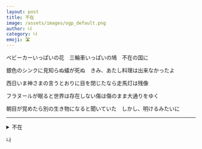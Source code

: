 ```yaml
---
layout: post
title: 不在
image: /assets/images/ogp_default.png
author: 나
category: 나
emoji: 🛣️
---
```


<div class="tanka-area"><div class="tanka">
<p>ベビーカーいっぱいの花　三輪車いっぱいの鳩　不在の国に</p>
<p>銀色のシンクに見知らぬ蟻が死ぬ　きみ、あたし料理は出来なかったよ</p>
<p>西日いま神さまの言うとおりに目を閉じたなら走馬灯は残像</p>
<p>フラヌールが眠ると世界は存在しない傷は傷のまま大通りをゆく</p>
<p>朝目が覚めたら別の生き物になると聞いていた　しかし、明けるみたいに</p></div></div>

---

<details><summary>不在</summary>
ベビーカーいっぱいの花　三輪車いっぱいの鳩　不在の国に<br />
銀色のシンクに見知らぬ蟻が死ぬ　きみ、あたし料理は出来なかったよ<br />
西日いま神さまの言うとおりに目を閉じたなら走馬灯は残像<br />
フラヌールが眠ると世界は存在しない傷は傷のまま大通りをゆく<br />
朝目が覚めたら別の生き物になると聞いていた　しかし、明けるみたいに<br />
<br />
</details>

나
